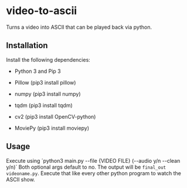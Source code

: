 # video-to-ascii
 Turns a video into ASCII that can be played back via python.

## Installation
Install the following dependencies:

- Python 3 and Pip 3

- Pillow (pip3 install pillow)

- numpy (pip3 install numpy)

- tqdm (pip3 install tqdm)

- cv2 (pip3 install OpenCV-python)

- MoviePy (pip3 install moviepy)

## Usage
Execute using ´python3 main.py --file {VIDEO FILE} (--audio y/n --clean y/n)´
Both optional args default to no.
The output will be `final_out videoname.py`. Execute that like every other python program to watch the ASCII show.